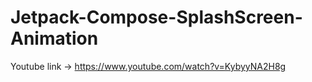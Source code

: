 # Jetpack-Compose-SplashScreen-Animation

Youtube link -> https://www.youtube.com/watch?v=KybyyNA2H8g
